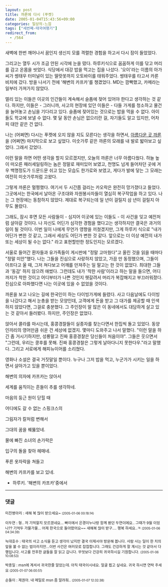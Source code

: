 ```yaml
---
layout: post
title: 까론에 다시 (푸켓)
date: 2005-01-04T15:43:56+09:00
categories: 일상의-느낌
tags: ["세번째-태국여행기"]
redirect_from:
  - /564
---
```


새벽에 한번 깨어나서 꿈인지 생신지 모를 격렬한 경험을 하고서 다시 잠이 들었었다.

그리고는 열두 시가 조금 안된 시각에 눈을 떴다. 하루키식으로 꼼꼼하게 이를 닦고 머리를 감고 온몸을 씻었다. 식당에서 대강 밥을 먹고는 집을 나섰다. '오이'라는 이름의 아가씨가 썽태우 터미널이 있는 딸랏쏫까지 오토바이를 태워주었다. 썽태우를 타고서 카론 비치에 갔다. 방을 나서기 전에 '해변의 카프카'를 챙겼었다. MD는 깜빡했고, 카메라는 일부러 가져가지 않았다.

멀리 있는 이들은 이곳의 인간들이 계속해서 슬픔에 젖어 있어야 한다고 생각하는 것 같다. 하지만, 이들은 - 그러니까, 사고의 현장에 있던 이들은 - 다들 가게를 청소하고 물건을 늘어놓고 손님을 기다리고 있다. 슬픔에 젖어있는 것으로는 밥을 먹을 수 없다. 아이들도 학교에 보낼 수 없다. 몇 달 동안 손님은 없으리란 걸, 자기들도 알고 있지만, 어차피 대안 같은 건 없다.

나는 (어쩌면) 다시는 푸켓에 오지 않을 지도 모른다는 생각을 하면서, <a href="http://jinto.pe.kr/556">아름다운 곳 까론</a>을 (어쩌면) 마지막으로 보고 싶었다. 미숫가루 같은 까론의 모래를 내 발로 밟아보고 싶었다. 그래서 갔었다.

이런 말을 하면 어떤 생각을 할지 모르겠지만, 오늘의 까론은 너무 아름다웠다. 하늘 높이 떠오른 패러세일링하는 놈은 정말로 재미있어 보였고, 천명도 넘게 들어차던 곳에 겨우 백명정도가 드문드문 쉬고 있는 모습도 한가로와 보였고, 게다가 발에 닿는 그 모래는 여전히 미숫가루처럼 고왔다.

그렇게 까론은 멀쩡했다. 여기서 두 시간쯤 걸리는 카오락은 완전히 망가졌다고 들었다. 그곳에서는 한국에서 날아온 구조대와 자원봉사자들이 열심히 복구작업을 하고 있다. 나는 그 현장에는 동참하지 않았다. 제대로 복구되는데 일 년이 걸릴지 삼 년이 걸릴지 아무도 몰랐다.

그래도, 잠시 후면 모든 사람들이 - 심지어 이곳에 있는 이들도 - 이 사건을 잊고 예전처럼 살아갈 것이다. 나 자신도 어딘가 심각한 경험을 했다고는 생각하지만 결국은 과거의 일이 될 것이다. 이번 일이 나에게 무언가 영향을 끼쳤겠지만, 그게 하루키 식으로 "내가 어딘가 변한 것 같고, 그래서 세상도 어딘가 변한 것 같다. 앞으로는 더 이상 예전의 내가 또는 세상이 될 수는 없다." 라고 표현할만한 정도인지는 모르겠다.

서울로 들어간 환자들과 유가족들이 게시판에 "정말 고마웠다"고 올린 것을 읽을 때마다 "정말 미안"했다. 나는 그들을 진심으로 사랑하지 않았고, 가끔 만 동정했으며, 그들이 아프다고 울 때, 그저 쳐다보고 어깨를 만져주는 일 말고는 한 것이 없었다. 최대한 그들과 '동감' 하지 않으려 애썼다. 그런데도 내가 '착한 사람'이라고 하는 말을 들으면, 어디까지가 착한 것이고 어디부터가 나쁜 것인지 헷갈려서 머리가 복잡해지고 부끄러워졌다. 진심으로 아파했다면 나는 이곳에 있을 수 없었을 것이다.

까론을 보고 나오는 길에 한국인이 하는 다이빙가게에 들렸다. 사고 다음날에도 다이빙을 나갔다고 해서 눈총을 받는 모양인데, 고객에게 돈을 받고 그 대가를 제공할 때 인색하지 않았다면, 그걸로 충분했다. 그 주인장이 말 많은 이 동네에서도 대담하게 살고 있는 것 같아서 들러봤다. 하지만, 주인장은 없었다.

앉아서 콜라를 마시는데, 홍콩경찰들이 실종자를 찾는다면서 한집씩 돌고 있었다. 동양인끼리의 영어만큼 쉬운 건 세상에 없겠지. 몇마디 도와주고 나서 말했다. "이런 말을 하긴 좀 거시기하지만, 성룡말고 진짜 홍콩경찰은 당신들이 처음이야". 그들은 웃으면서 "그런데, 우리는 쿵후를 못해. 진짜 홍콩경찰은 그렇게 날아다니지 못한다우."라고 말했다. 그리고 서로에게 해피뉴이어를 소리쳤다.

영화나 소설은 결국 거짓말일 뿐이다. 누구나 그저 밥을 먹고, 누군가가 시키는 일을 하면서 살아가고 있을 뿐이었다.

> 

해변의 의자에 카프카는 앉아서

세계를 움직이는 흔들이 추를 생각하네.

마음의 둥근 원이 닫힐 때

어디에도 갈 수 없는 스핑크스의

그림자가 칼처럼 변해서

그대의 꿈을 꿰뚫었네.

물에 빠진 소녀의 손가락은

입구의 돌을 찾아 헤매네.

푸른 옷자락을 쳐들고

해변의 카프카를 보고 있네.

- 하루키. '해변의 카프카'중에서



* * *

### 댓글



<!--- cmt:965 --->
<!--- mail: --->
<!--- parent:0 --->

<small>미친병아리 : 새해 복 많이 받으세요~ <small>(2005-01-06 00:18:14)</small></small>


<!--- cmt:966 --->
<!--- mail: --->
<!--- parent:0 --->

<small>이두연 : 형.. 저 기억할지 모르겠네요... 빠이에서 은경이누나랑 함께 봤던 두연이에요.. 그때가 9월 이었나?? 기억두 가물가물... 어제 한국으로 돌아왔어요~~ 새해복 많이 받구.... 행복 하세요..ㅋ <small>(2005-01-06 04:34:39)</small></small>


<!--- cmt:967 --->
<!--- mail: --->
<!--- parent:0 --->

<small>늑대호수 : 태국의 사고 소식을 듣고 생각이 났지만 결국 이제서야 방문해 봅니다. 사람 사는 일이 한 치의 앞을 볼 수 없는 법이라지만...이번 사건은 여러모로 찹찹합니다.   그래도 건강하게 잘 계시는 것 같아서 다행입니다. 사고를 전후한 글들을 잘 읽고 갑니다.   무엇보다 건강히 귀국하시길 기원합니다. <small>(2005-01-06 10:08:53)</small></small>


<!--- cmt:968 --->
<!--- mail: --->
<!--- parent:0 --->

<small>박종일 : msn에 계셔서 귀국한줄 알았는데. 아직 태국이시네요. 얼굴 뵙고 싶네요. 귀국 하시면 연락 주세요 <small>(2005-01-07 06:00:51)</small></small>


<!--- cmt:969 --->
<!--- mail: --->
<!--- parent:0 --->

<small>순돌이 : 제권아. 내 메일로 msn 좀 알려줘.. <small>(2005-01-07 12:32:38)</small></small>

